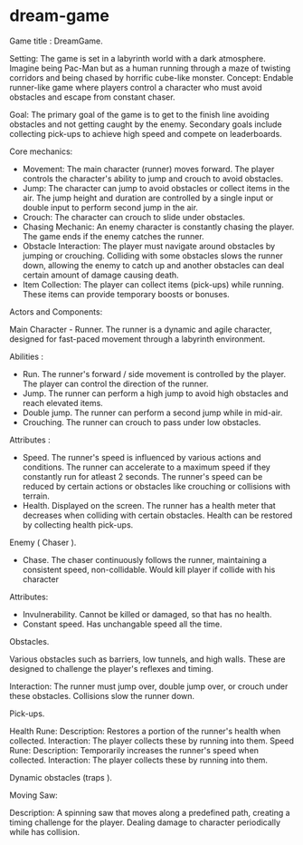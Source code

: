 # dream-game

Game title : DreamGame.

Setting: The game is set in a labyrinth world with a dark atmosphere. Imagine being Pac-Man but as a human running through a maze of twisting corridors  and being chased by horrific cube-like monster.
Concept: Endable runner-like game where players control a character who must avoid obstacles and escape from constant chaser.

Goal: The primary goal of the game is to get to the finish line avoiding obstacles and not getting caught by the enemy. Secondary goals include collecting pick-ups to achieve high speed and compete on leaderboards.

Core mechanics: 
- Movement: The main character (runner) moves forward. The player controls the character's ability to jump and crouch to avoid obstacles.
- Jump: The character can jump to avoid obstacles or collect items in the air. The jump height and duration are controlled by a single input or double input to perform second jump in the air.
- Crouch: The character can crouch to slide under obstacles.
- Chasing Mechanic: An enemy character is constantly chasing the player. The game ends if the enemy catches the runner.
- Obstacle Interaction: The player must navigate around obstacles by jumping or crouching. Colliding with some obstacles slows the runner down, allowing the enemy to catch up and another obstacles can deal certain amount of damage causing death.
- Item Collection: The player can collect items (pick-ups) while running. These items can provide temporary boosts or bonuses.

Actors and Components:

Main Character  - Runner. The runner is a dynamic and agile character, designed for fast-paced movement through a labyrinth environment. 

 Abilities : 
 
   - Run. The runner's forward / side  movement is controlled by the player. The player can control the direction of the runner. 
   - Jump.  The runner can perform a high jump to avoid high obstacles and reach elevated items.
   - Double jump. The runner can perform a second jump while in mid-air.
   - Crouching. The runner can crouch to pass under low obstacles.

Attributes :
  -  Speed. The runner's speed is influenced by various actions and conditions. The runner can accelerate to a maximum speed if they constantly run for atleast 2 seconds. The runner's speed can be reduced by certain actions or obstacles like crouching or collisions with terrain. 
  -  Health. Displayed on the screen. The runner has a health meter that decreases when colliding with certain obstacles. Health can be restored by collecting health pick-ups.

Enemy ( Chaser ). 
-  Chase. The chaser continuously follows the runner, maintaining a consistent speed, non-collidable. Would kill player if collide with his character
  
  Attributes:
- Invulnerability. Cannot be killed or damaged, so that has no health.
- Constant speed.  Has unchangable speed all the time.

Obstacles. 

Various obstacles such as barriers, low tunnels, and high walls. These are designed to challenge the player's reflexes and timing.

Interaction: The runner must jump over, double jump over, or crouch under these obstacles. Collisions slow the runner down. 

Pick-ups.

Health Rune:
Description: Restores a portion of the runner's health when collected.
Interaction: The player collects these by running into them.
Speed Rune:
Description: Temporarily increases the runner's speed when collected.
Interaction: The player collects these by running into them.

Dynamic obstacles  (traps ). 

Moving Saw:

Description: A spinning saw that moves along a predefined path, creating a timing challenge for the player. Dealing damage to character periodically while has collision.



